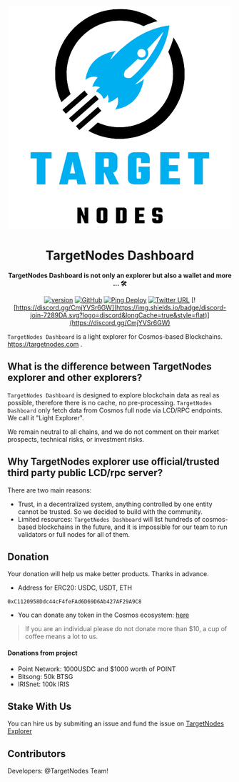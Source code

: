 <div align="center">

![Ping Wallet](./public/logo.png)

<h1>TargetNodes Dashboard</h1>

**TargetNodes Dashboard is not only an explorer but also a wallet and more ... 🛠**

[![version](https://img.shields.io/github/tag/ping-pub/explorer.svg)](https://github.com/ping-pub/explorer/releases/latest)
[![GitHub](https://img.shields.io/github/license/ping-pub/explorer.svg)](https://github.com/ping-pub/explorer/blob/master/LICENSE)
[![Ping Deploy](https://github.com/ping-pub/explorer/actions/workflows/mainnet-deploy.yaml/badge.svg)](https://github.com/ping-pub/explorer/actions/workflows/mainnet-deploy.yaml)
[![Twitter URL](https://img.shields.io/twitter/url/https/twitter.com/bukotsunikki.svg?style=social&label=Follow%20%40ping_pub)](https://twitter.com/ping_pub)
[![https://discord.gg/CmjYVSr6GW](https://img.shields.io/badge/discord-join-7289DA.svg?logo=discord&longCache=true&style=flat)](https://discord.gg/CmjYVSr6GW)


</div>

`TargetNodes Dashboard` is a light explorer for Cosmos-based Blockchains.  https://targetnodes.com .

## What is the difference between TargetNodes explorer and other explorers? 

`TargetNodes Dashboard` is designed to explore blockchain data as real as possible, therefore there is no cache, no pre-processing. `TargetNodes Dashboard` only fetch data from Cosmos full node via LCD/RPC endpoints. We call it "Light Explorer".

We remain neutral to all chains, and we do not comment on their market prospects, technical risks, or investment risks.

## Why TargetNodes explorer use official/trusted third party public LCD/rpc server? 

There are two main reasons:

   - Trust, in a decentralized system, anything controlled by one entity cannot be trusted. So we decided to build with the community.
   - Limited resources: `TargetNodes Dashboard` will list hundreds of cosmos-based blockchains in the future, and it is impossible for our team to run validators or full nodes for all of them.


## Donation

Your donation will help us make better products. Thanks in advance.

 - Address for ERC20: USDC, USDT, ETH
```
0xC1120958Ddc44cF4feFAd6D69D6Ab427AF29A9C8
```

 - You can donate any token in the Cosmos ecosystem: [here](https://ping.pub/coffee)

> If you are an individual please do not donate more than $10, a cup of coffee means a lot to us.

#### Donations from project

- Point Network: 1000USDC and $1000 worth of POINT
- Bitsong: 50k BTSG
- IRISnet: 100k IRIS

## Stake With Us

You can hire us by submiting an issue and fund the issue on [TargetNodes Explorer](https://targetnodes.com/explorer)


## Contributors

Developers: @TargetNodes Team!

